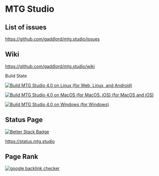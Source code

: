 # MTG Studio

## List of issues

https://github.com/gaddlord/mtg.studio/issues

## Wiki

https://github.com/gaddlord/mtg.studio/wiki

Build State

[![Build MTG Studio 4.0 on Linux (for Web, Linux, and Android)](https://github.com/gaddlord/mtg.studio.src/actions/workflows/ci-linux-web-android.yaml/badge.svg)](https://github.com/gaddlord/mtg.studio.src/actions/workflows/ci-linux-web-android.yaml)

[![Build MTG Studio 4.0 on MacOS (for MacOS, iOS) (for MacOS and iOS)](https://github.com/gaddlord/mtg.studio.src/actions/workflows/ci-macos-ios.yaml/badge.svg)](https://github.com/gaddlord/mtg.studio.src/actions/workflows/ci-macos-ios.yaml)

[![Build MTG Studio 4.0 on Windows (for Windows)](https://github.com/gaddlord/mtg.studio.src/actions/workflows/ci-windows.yaml/badge.svg)](https://github.com/gaddlord/mtg.studio.src/actions/workflows/ci-windows.yaml)

## Status Page

[![Better Stack Badge](https://uptime.betterstack.com/status-badges/v2/monitor/1le32.svg)](https://uptime.betterstack.com/?utm_source=status_badge)

https://status.mtg.studio

## Page Rank

<a href="https://checkpagerank.net/check-page-rank.php" title="internet marketing" target="_blank"><img src="https://checkpagerank.net/pricon.php?key=9aa77617483c875747a01c23fb9e097d" alt="google backlink checker" /></a>
